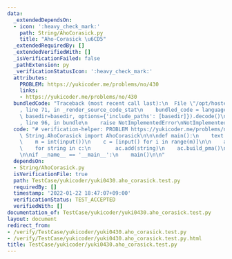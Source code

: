 ```yaml
---
data:
  _extendedDependsOn:
  - icon: ':heavy_check_mark:'
    path: String/AhoCorasick.py
    title: "Aho-Corasick \u6CD5"
  _extendedRequiredBy: []
  _extendedVerifiedWith: []
  _isVerificationFailed: false
  _pathExtension: py
  _verificationStatusIcon: ':heavy_check_mark:'
  attributes:
    PROBLEM: https://yukicoder.me/problems/no/430
    links:
    - https://yukicoder.me/problems/no/430
  bundledCode: "Traceback (most recent call last):\n  File \"/opt/hostedtoolcache/Python/3.10.5/x64/lib/python3.10/site-packages/onlinejudge_verify/documentation/build.py\"\
    , line 71, in _render_source_code_stat\n    bundled_code = language.bundle(stat.path,\
    \ basedir=basedir, options={'include_paths': [basedir]}).decode()\n  File \"/opt/hostedtoolcache/Python/3.10.5/x64/lib/python3.10/site-packages/onlinejudge_verify/languages/python.py\"\
    , line 96, in bundle\n    raise NotImplementedError\nNotImplementedError\n"
  code: "# verification-helper: PROBLEM https://yukicoder.me/problems/no/430\nfrom\
    \ String.AhoCorasick import AhoCorasick\n\n\ndef main():\n    text = input()\n\
    \    m = int(input())\n    c = [input() for i in range(m)]\n\n    ac = AhoCorasick()\n\
    \    for string in c:\n        ac.add(string)\n    ac.build_pma()\n    print(ac.match_count(text))\n\
    \n\nif __name__ == '__main__':\n    main()\n\n"
  dependsOn:
  - String/AhoCorasick.py
  isVerificationFile: true
  path: TestCase/yukicoder/yuki0430.aho_corasick.test.py
  requiredBy: []
  timestamp: '2022-01-22 18:47:07+09:00'
  verificationStatus: TEST_ACCEPTED
  verifiedWith: []
documentation_of: TestCase/yukicoder/yuki0430.aho_corasick.test.py
layout: document
redirect_from:
- /verify/TestCase/yukicoder/yuki0430.aho_corasick.test.py
- /verify/TestCase/yukicoder/yuki0430.aho_corasick.test.py.html
title: TestCase/yukicoder/yuki0430.aho_corasick.test.py
---
```

